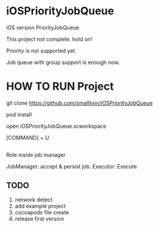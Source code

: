 iOSPriorityJobQueue
===================

iOS version PriorityJobQueue

This project not complete. hold on!

Priority is not supported yet. 

Job queue with group support is enough now.

# HOW TO RUN Project

git clone https://github.com/smalllixin/iOSPriorityJobQueue

pod install

open iOSPriorityJobQueue.xcworkspace

[COMMAND] + U

##

Role inside job manager

JobManager: accept & persist job.
Executor: Execute


## TODO
1. network detect
2. add example project
3. cocoapods file create
4. release first version
